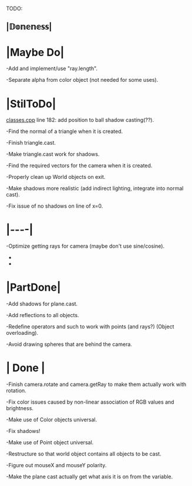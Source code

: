 TODO:

## |𝔻𝕠𝕟𝕖𝕟𝕖𝕤𝕤|

# |Maybe Do|
-Add and implement/use "ray.length". 
	
-Separate alpha from color object (not needed for some uses).                      
	
# |StilToDo|

[classes.cpp](classes.cpp) line 182: add position to ball shadow casting(??).
	
-Find the normal of a triangle when it is created.
	
-Finish triangle.cast.
	
-Make triangle.cast work for shadows.
	
-Find the required vectors for the camera when it is created.
	
-Properly clean up World objects on exit.
	
-Make shadows more realistic (add indirect lighting, integrate into normal cast).
	
-Fix issue of no shadows on line of x=0.


# |_-_-_-_-|
	
-Optimize getting rays for camera (maybe don't use sine/cosine).
	
- 
	
-
	

# |PartDone|
-Add shadows for plane.cast.                                                         
	
-Add reflections to all objects.
	
-Redefine operators and such to work with points (and rays?)  (Object overloading).
	
-Avoid drawing spheres that are behind the camera.

	
# |  Done  |
	
-Finish camera.rotate and camera.getRay to make them actually work with rotation.
	
-Fix color issues caused by non-linear association of RGB values and brightness.
	
-Make use of Color objects universal.
	
-Fix shadows!
	
-Make use of Point object universal.
	
-Restructure so that world object contains all objects to be cast.
	
-Figure out mouseX and mouseY polarity.
	
-Make the plane cast actually get what axis it is on from the variable.

